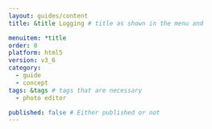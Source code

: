 ```yaml
---
layout: guides/content
title: &title Logging # title as shown in the menu and 

menuitem: *title
order: 0
platform: html5
version: v3_6
category: 
  - guide
  - concept
tags: &tags # tags that are necessary
  - photo editor 

published: false # Either published or not 
---
```

